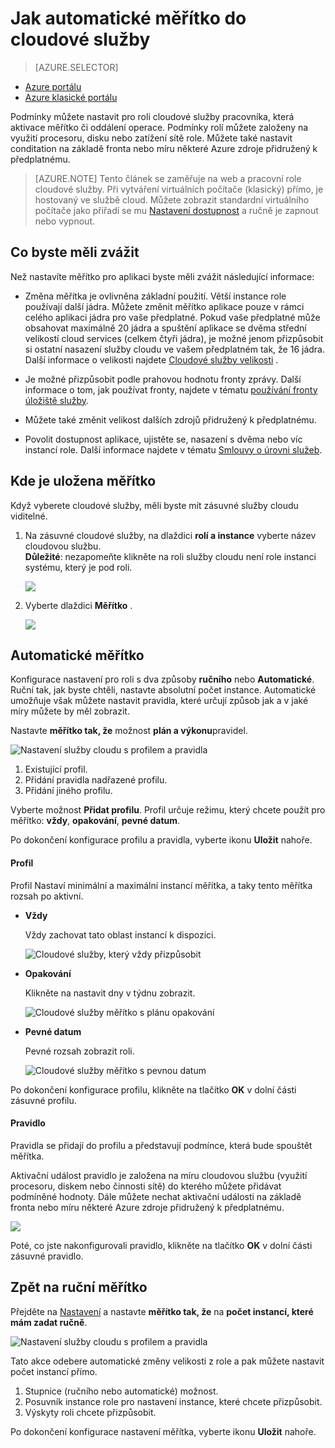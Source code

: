 <properties
    pageTitle="Automatické měřítko do cloudové služby na portálu | Microsoft Azure"
    description="Naučte se používat portál pro nastavení automatického měřítko pravidla pro cloudové služby webu nebo pracovního role v Azure."
    services="cloud-services"
    documentationCenter=""
    authors="Thraka"
    manager="timlt"
    editor=""/>

<tags
    ms.service="cloud-services"
    ms.workload="tbd"
    ms.tgt_pltfrm="na"
    ms.devlang="na"
    ms.topic="article"
    ms.date="09/06/2016"
    ms.author="adegeo"/>


# <a name="how-to-auto-scale-a-cloud-service"></a>Jak automatické měřítko do cloudové služby

> [AZURE.SELECTOR]
- [Azure portálu](cloud-services-how-to-scale-portal.md)
- [Azure klasické portálu](cloud-services-how-to-scale.md)

Podmínky můžete nastavit pro roli cloudové služby pracovníka, která aktivace měřítko či oddálení operace. Podmínky rolí můžete založeny na využití procesoru, disku nebo zatížení sítě role. Můžete také nastavit conditation na základě fronta nebo míru některé Azure zdroje přidružený k předplatnému.

>[AZURE.NOTE] Tento článek se zaměřuje na web a pracovní role cloudové služby. Při vytváření virtuálních počítače (klasický) přímo, je hostovaný ve službě cloud. Můžete zobrazit standardní virtuálního počítače jako přiřadí se mu [Nastavení dostupnost](../virtual-machines/virtual-machines-windows-classic-configure-availability.md) a ručně je zapnout nebo vypnout.

## <a name="considerations"></a>Co byste měli zvážit

Než nastavíte měřítko pro aplikaci byste měli zvážit následující informace:

- Změna měřítka je ovlivněna základní použití. Větší instance role používají další jádra. Můžete změnit měřítko aplikace pouze v rámci celého aplikaci jádra pro vaše předplatné. Pokud vaše předplatné může obsahovat maximálně 20 jádra a spuštění aplikace se dvěma střední velikostí cloud services (celkem čtyři jádra), je možné jenom přizpůsobit si ostatní nasazení služby cloudu ve vašem předplatném tak, že 16 jádra. Další informace o velikosti najdete [Cloudové služby velikosti](cloud-services-sizes-specs.md) .

- Je možné přizpůsobit podle prahovou hodnotu fronty zprávy. Další informace o tom, jak používat fronty, najdete v tématu [používání fronty úložiště služby](../storage/storage-dotnet-how-to-use-queues.md).

- Můžete také změnit velikost dalších zdrojů přidružený k předplatnému.

- Povolit dostupnost aplikace, ujistěte se, nasazení s dvěma nebo víc instancí role. Další informace najdete v tématu [Smlouvy o úrovni služeb](https://azure.microsoft.com/support/legal/sla/).

## <a name="where-scale-is-located"></a>Kde je uložena měřítko

Když vyberete cloudové služby, měli byste mít zásuvné služby cloudu viditelné.

1. Na zásuvné cloudové služby, na dlaždici **rolí a instance** vyberte název cloudovou službu.   
**Důležité**: nezapomeňte klikněte na roli služby cloudu není role instanci systému, který je pod roli.

    ![](./media/cloud-services-how-to-scale-portal/roles-instances.png)

2. Vyberte dlaždici **Měřítko** .

    ![](./media/cloud-services-how-to-scale-portal/scale-tile.png)

## <a name="automatic-scale"></a>Automatické měřítko

Konfigurace nastavení pro roli s dva způsoby **ručního** nebo **Automatické**. Ruční tak, jak byste chtěli, nastavte absolutní počet instance. Automatické umožňuje však můžete nastavit pravidla, které určují způsob jak a v jaké míry můžete by měl zobrazit.

Nastavte **měřítko tak, že** možnost **plán a výkonu**pravidel.

![Nastavení služby cloudu s profilem a pravidla](./media/cloud-services-how-to-scale-portal/schedule-basics.png)

1. Existující profil.
2. Přidání pravidla nadřazené profilu.
3. Přidání jiného profilu.

Vyberte možnost **Přidat profilu**. Profil určuje režimu, který chcete použít pro měřítko: **vždy**, **opakování**, **pevné datum**.

Po dokončení konfigurace profilu a pravidla, vyberte ikonu **Uložit** nahoře.

#### <a name="profile"></a>Profil

Profil Nastaví minimální a maximální instancí měřítka, a taky tento měřítka rozsah po aktivní.

* **Vždy**

    Vždy zachovat tato oblast instancí k dispozici.  

    ![Cloudové služby, který vždy přizpůsobit](./media/cloud-services-how-to-scale-portal/select-always.png)
    
* **Opakování**

    Klikněte na nastavit dny v týdnu zobrazit.

    ![Cloudové služby měřítko s plánu opakování](./media/cloud-services-how-to-scale-portal/select-recurrence.png)
    
* **Pevné datum**

    Pevné rozsah zobrazit roli.

    ![Cloudové služby měřítko s pevnou datum](./media/cloud-services-how-to-scale-portal/select-fixed.png)

Po dokončení konfigurace profilu, klikněte na tlačítko **OK** v dolní části zásuvné profilu.

#### <a name="rule"></a>Pravidlo

Pravidla se přidají do profilu a představují podmínce, která bude spouštět měřítka. 

Aktivační událost pravidlo je založena na míru cloudovou službu (využití procesoru, diskem nebo činnosti sítě) do kterého můžete přidávat podmíněné hodnoty. Dále můžete nechat aktivační události na základě fronta nebo míru některé Azure zdroje přidružený k předplatnému.

![](./media/cloud-services-how-to-scale-portal/rule-settings.png)

Poté, co jste nakonfigurovali pravidlo, klikněte na tlačítko **OK** v dolní části zásuvné pravidlo.

## <a name="back-to-manual-scale"></a>Zpět na ruční měřítko

Přejděte na [Nastavení](#where-scale-is-located) a nastavte **měřítko tak, že** na **počet instancí, které mám zadat ručně**.

![Nastavení služby cloudu s profilem a pravidla](./media/cloud-services-how-to-scale-portal/manual-basics.png)

Tato akce odebere automatické změny velikosti z role a pak můžete nastavit počet instancí přímo. 

1. Stupnice (ručního nebo automatické) možnost.
2. Posuvník instance role pro nastavení instance, které chcete přizpůsobit.
3. Výskyty roli chcete přizpůsobit.

Po dokončení konfigurace nastavení měřítka, vyberte ikonu **Uložit** nahoře.

